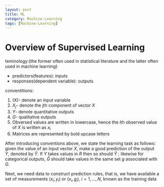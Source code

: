 ```yaml
---
layout: post
title: ML
category: Machine-Learning
tags: [Machine-Learning]
---
```


# Overview of Supervised Learning
teminology:(the former often used in statistical literature and the latter often used in machine learning)
+ predictors(features): inputs
+ responses(dependent variable): outputs

conventitions:
1. \(X\)- denote an input variable
2. $X_{j}$- denote the jth component of vector $X$
3. $Y$- denote quantitative outputs
4. $G$- qualitative outputs
5. Obversed values are written in lowercase, hence the $i$th observed value of $X$ is written as $x_{i}$
6. Matrices are represented by bold upcase letters


After introducing conventions above, we state the learning task as follows:
given the value of an input vector $X$, make a good prediction of the output $Y$, denoted by $\hat{Y}$. If $Y$ takes values in $R$ then so should $\hat{Y}$ ; likewise for categorical outputs, $\hat{G}$ should take values in the same set $g$ associated with $G$.


Next, we need data to construct prediction rules, that is,
we have available a set of measurements $(x_{i}, y_{i})$ or $(x_{i}, g_{i})$, $i = 1, \ldots, N$, known as the training data
